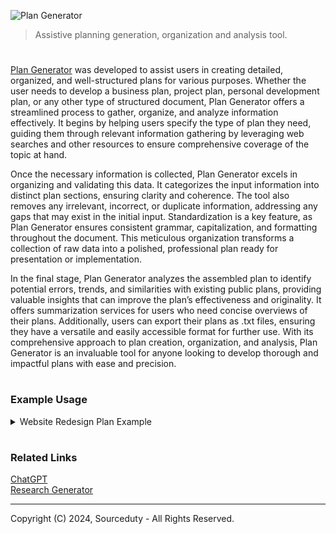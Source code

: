 ![Plan Generator](https://github.com/user-attachments/assets/7d885cd5-1365-423b-bd9d-0940da7448c1)

> Assistive planning generation, organization and analysis tool.

#

[Plan Generator](https://chatgpt.com/g/g-jgcFfSxHQ-plan-generator) was developed to assist users in creating detailed, organized, and well-structured plans for various purposes. Whether the user needs to develop a business plan, project plan, personal development plan, or any other type of structured document, Plan Generator offers a streamlined process to gather, organize, and analyze information effectively. It begins by helping users specify the type of plan they need, guiding them through relevant information gathering by leveraging web searches and other resources to ensure comprehensive coverage of the topic at hand.

Once the necessary information is collected, Plan Generator excels in organizing and validating this data. It categorizes the input information into distinct plan sections, ensuring clarity and coherence. The tool also removes any irrelevant, incorrect, or duplicate information, addressing any gaps that may exist in the initial input. Standardization is a key feature, as Plan Generator ensures consistent grammar, capitalization, and formatting throughout the document. This meticulous organization transforms a collection of raw data into a polished, professional plan ready for presentation or implementation.

In the final stage, Plan Generator analyzes the assembled plan to identify potential errors, trends, and similarities with existing public plans, providing valuable insights that can improve the plan’s effectiveness and originality. It offers summarization services for users who need concise overviews of their plans. Additionally, users can export their plans as .txt files, ensuring they have a versatile and easily accessible format for further use. With its comprehensive approach to plan creation, organization, and analysis, Plan Generator is an invaluable tool for anyone looking to develop thorough and impactful plans with ease and precision.

#
### Example Usage

<details><summary>Website Redesign Plan Example</summary>
<br>

```
Project Title: Website Redesign

Project Overview:

This project aims to redesign the company website to improve user experience, update the visual design, and enhance mobile responsiveness.

Project Goals:
1. Improve user experience with a more intuitive navigation system.
2. Update the visual design to align with current branding.
3. Enhance mobile responsiveness to ensure a seamless experience across all devices.
4. Integrate new features such as a blog, live chat support, and an updated contact form.

Scope of Work:

1. Research and Planning
   
- Conduct user research and gather feedback.
- Define project requirements and objectives.
- Create a project timeline and budget.

2. Design Phase
   
- Develop wireframes and prototypes.
- Review and approve designs.
- Create final design assets.

3. Development Phase
   
- Set up a development environment.
- Code the front-end and back-end of the website.
- Integrate new features.
- Perform cross-browser and device testing.

4. Content Creation
   
- Update existing content to match the new design.
- Create new content for the blog and other sections.
- Optimize content for SEO.

5. Testing and Launch
   
- Conduct thorough testing to identify and fix bugs.
- Prepare for launch with a pre-launch checklist.
- Launch the redesigned website.

6. Post-Launch
   
- Monitor website performance and gather user feedback.
- Make necessary updates and improvements.
- Provide training and documentation for website maintenance.

Project Timeline:

- Research and Planning: 2 weeks
- Design Phase: 4 weeks
- Development Phase: 6 weeks
- Content Creation: 3 weeks
- Testing and Launch: 2 weeks
- Post-Launch: Ongoing

Project Budget:

- Research and Planning: $5,000
- Design Phase: $10,000
- Development Phase: $15,000
- Content Creation: $7,000
- Testing and Launch: $3,000
- Post-Launch: $2,000/month

Project Team:

- Project Manager: John Doe
- Lead Designer: Jane Smith
- Front-End Developer: Alex Johnson
- Back-End Developer: Emily Davis
- Content Strategist: Michael Brown
- QA Tester: Sarah Wilson

Risk Management:

1. Delays in design approval could impact the timeline.
- Mitigation: Set clear deadlines for feedback and approvals.
  
2. Budget overruns due to unforeseen development challenges.
- Mitigation: Allocate a contingency budget and conduct regular budget reviews.
  
3. Poor user feedback post-launch.
- Mitigation: Conduct user testing throughout the project and make iterative improvements.

References:
- User Research Data: [Link to research report]
- Design Prototypes: [Link to design files]
- Project Management Tools: [Link to project management software]
```

#### Analysis Process

1. Trends:
   
- Potential Errors Analysis:
- Review for any potential errors or inconsistencies in the timeline, budget, or scope.

2. Similarities:
   
- Comparison with Other Plans:
- Compare this project plan with similar public project plans to identify common elements and best practices.

3. Summarization:
   
- Offer a Summary:
- Provide a concise summary of the project plan for quick reference.

4. Export:
   
- Export Options:
- Export the plan papers as .txt files for download.

#### Analysis Results

Potential Errors:

- No immediate errors detected in the timeline or budget.
- Ensure that all team members are available and confirm their roles and responsibilities.

Similarities:

- Common elements with other website redesign projects include user research, iterative design phases, and post-launch monitoring.
- Best practices noted are regular user feedback sessions and a strong focus on mobile responsiveness.

Summary:

- Project Title: Website Redesign
- Overview: Redesign the company website to enhance user experience and update the visual design.
- Goals: Improve navigation, align with branding, ensure mobile responsiveness, and add new features.
- Scope: Research, design, development, content creation, testing, launch, and post-launch activities.
- Timeline: Approximately 17 weeks plus ongoing post-launch activities.
- Budget: Total estimated budget of $42,000 with ongoing post-launch costs of $2,000/month.
- Team: Includes a project manager, lead designer, front-end and back-end developers, content strategist, and QA tester.
- Risk Management: Identifies potential delays, budget overruns, and user feedback issues with mitigation strategies.

<br>
</details>

#
### Related Links

[ChatGPT](https://github.com/sourceduty/ChatGPT)
<br>
[Research Generator](https://github.com/sourceduty/Research_Generator)

***
Copyright (C) 2024, Sourceduty - All Rights Reserved.
